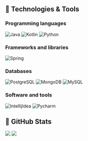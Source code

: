 ## 🔧 Technologies & Tools

### Programming languages
<a><img alt="Java" src="https://img.shields.io/badge/Java-ED8B00?style=flat&logo=java&logoColor=white"></a>
<a><img alt="Kotlin" src="https://img.shields.io/badge/Kotlin-0095D5?&style=flat&logo=kotlin&logoColor=white"></a>
<a><img alt="Python" src="https://img.shields.io/badge/Python-14354C.svg?style=flat&logo=python&logoColor=white"></a>

### Frameworks and libraries
<a><img alt="Spring" src="https://img.shields.io/badge/Spring-6DB33F?style=flat&logo=spring&logoColor=white"></a>

### Databases
<a><img alt="PostgreSQL" src="https://img.shields.io/badge/PostgreSQL-316192?style=flat&logo=postgresql&logoColor=white"></a>
<a><img alt="MongoDB" src="https://img.shields.io/badge/MongoDB-50a94b.svg?style=flat&logo=mongodb&logoColor=white"></a>
<a><img alt="MySQL" src="https://img.shields.io/badge/MySQL-00000F?style=flat&logo=mysql&logoColor=white"></a>

### Software and tools
<a><img alt="IntellijIdea" src="https://img.shields.io/badge/IntelliJ IDEA-F97A12.svg?&logo=intellij-idea&logoColor=white"></a>
<a><img alt="Pycharm" src="https://img.shields.io/badge/PyCharm-fcf84a.svg?&logo=pycharm&logoColor=white"></a>

## &#127919; GitHub Stats
<p>
  <!--img src = "https://github-readme-streak-stats.herokuapp.com/?user=AlexandrSoshenko&show_icons=true&line_height=33&count_private=true">-->
  <img src = "https://github-readme-stats.vercel.app/api/top-langs/?username=AlexandrSoshenko&show_icons=true&hide=tcl,fortran,c,powershell,batchfile,rpc">
  <img src = "https://github-readme-stats.vercel.app/api?username=AlexandrSoshenko&show_icons=true&line_height=33&count_private=true">
</p>
